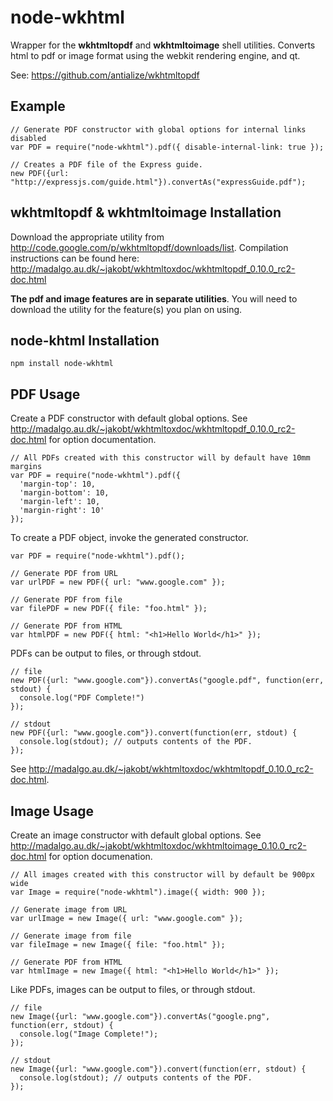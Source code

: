 # node-wkhtml

Wrapper for the **wkhtmltopdf** and **wkhtmltoimage** shell utilities. Converts html to pdf or image format using the webkit rendering engine, and qt.

See: https://github.com/antialize/wkhtmltopdf

## Example

    // Generate PDF constructor with global options for internal links disabled
    var PDF = require("node-wkhtml").pdf({ disable-internal-link: true });

    // Creates a PDF file of the Express guide.
    new PDF({url: "http://expressjs.com/guide.html"}).convertAs("expressGuide.pdf");

## wkhtmltopdf & wkhtmltoimage Installation

Download the appropriate utility from http://code.google.com/p/wkhtmltopdf/downloads/list. Compilation instructions can be found here: http://madalgo.au.dk/~jakobt/wkhtmltoxdoc/wkhtmltopdf_0.10.0_rc2-doc.html

**The pdf and image features are in separate utilities**. You will need to download the utility for the feature(s) you plan on using.

## node-khtml Installation

    npm install node-wkhtml
    
## PDF Usage

Create a PDF constructor with default global options. See http://madalgo.au.dk/~jakobt/wkhtmltoxdoc/wkhtmltopdf_0.10.0_rc2-doc.html for option documentation.
    
    // All PDFs created with this constructor will by default have 10mm margins
    var PDF = require("node-wkhtml").pdf({ 
      'margin-top': 10, 
      'margin-bottom': 10, 
      'margin-left': 10, 
      'margin-right': 10' 
    });
    
To create a PDF object,  invoke the generated constructor.

    var PDF = require("node-wkhtml").pdf();

    // Generate PDF from URL
    var urlPDF = new PDF({ url: "www.google.com" });

    // Generate PDF from file
    var filePDF = new PDF({ file: "foo.html" });
 
    // Generate PDF from HTML
    var htmlPDF = new PDF({ html: "<h1>Hello World</h1>" });

PDFs can be output to files, or through stdout.

    // file
    new PDF({url: "www.google.com"}).convertAs("google.pdf", function(err, stdout) {
      console.log("PDF Complete!")
    });
    
    // stdout
    new PDF({url: "www.google.com"}).convert(function(err, stdout) {
      console.log(stdout); // outputs contents of the PDF.
    });


See http://madalgo.au.dk/~jakobt/wkhtmltoxdoc/wkhtmltopdf_0.10.0_rc2-doc.html.

## Image Usage

Create an image constructor with default global options. See http://madalgo.au.dk/~jakobt/wkhtmltoxdoc/wkhtmltoimage_0.10.0_rc2-doc.html for option documenation.

    // All images created with this constructor will by default be 900px wide
    var Image = require("node-wkhtml").image({ width: 900 });
    
    // Generate image from URL
    var urlImage = new Image({ url: "www.google.com" });
    
    // Generate image from file
    var fileImage = new Image({ file: "foo.html" });
    
    // Generate PDF from HTML
    var htmlImage = new Image({ html: "<h1>Hello World</h1>" });
    
Like PDFs, images can be output to files, or through stdout.

    // file
    new Image({url: "www.google.com"}).convertAs("google.png", function(err, stdout) {
      console.log("Image Complete!");
    });

    // stdout
    new Image({url: "www.google.com"}).convert(function(err, stdout) {
      console.log(stdout); // outputs contents of the PDF.
    });